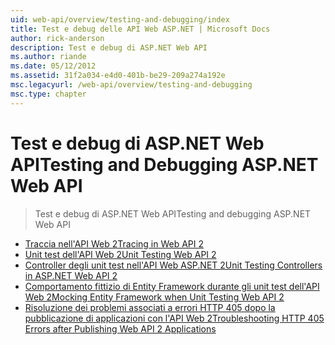 ```yaml
---
uid: web-api/overview/testing-and-debugging/index
title: Test e debug delle API Web ASP.NET | Microsoft Docs
author: rick-anderson
description: Test e debug di ASP.NET Web API
ms.author: riande
ms.date: 05/12/2012
ms.assetid: 31f2a034-e4d0-401b-be29-209a274a192e
msc.legacyurl: /web-api/overview/testing-and-debugging
msc.type: chapter
---
```

<a name="testing-and-debugging-aspnet-web-api"></a><span data-ttu-id="7173c-103">Test e debug di ASP.NET Web API</span><span class="sxs-lookup"><span data-stu-id="7173c-103">Testing and Debugging ASP.NET Web API</span></span>
====================
> <span data-ttu-id="7173c-104">Test e debug di ASP.NET Web API</span><span class="sxs-lookup"><span data-stu-id="7173c-104">Testing and debugging ASP.NET Web API</span></span>


- [<span data-ttu-id="7173c-105">Traccia nell'API Web 2</span><span class="sxs-lookup"><span data-stu-id="7173c-105">Tracing in Web API 2</span></span>](tracing-in-aspnet-web-api.md)
- [<span data-ttu-id="7173c-106">Unit test dell'API Web 2</span><span class="sxs-lookup"><span data-stu-id="7173c-106">Unit Testing Web API 2</span></span>](unit-testing-with-aspnet-web-api.md)
- [<span data-ttu-id="7173c-107">Controller degli unit test nell'API Web ASP.NET 2</span><span class="sxs-lookup"><span data-stu-id="7173c-107">Unit Testing Controllers in ASP.NET Web API 2</span></span>](unit-testing-controllers-in-web-api.md)
- [<span data-ttu-id="7173c-108">Comportamento fittizio di Entity Framework durante gli unit test dell'API Web 2</span><span class="sxs-lookup"><span data-stu-id="7173c-108">Mocking Entity Framework when Unit Testing Web API 2</span></span>](mocking-entity-framework-when-unit-testing-aspnet-web-api-2.md)
- [<span data-ttu-id="7173c-109">Risoluzione dei problemi associati a errori HTTP 405 dopo la pubblicazione di applicazioni con l'API Web 2</span><span class="sxs-lookup"><span data-stu-id="7173c-109">Troubleshooting HTTP 405 Errors after Publishing Web API 2 Applications</span></span>](troubleshooting-http-405-errors-after-publishing-web-api-applications.md)
